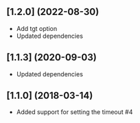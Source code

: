 ## [1.2.0] (2022-08-30)
- Add tgt option
- Updated dependencies

## [1.1.3] (2020-09-03)
- Updated dependencies

## [1.1.0] (2018-03-14)
- Added support for setting the timeout #4
